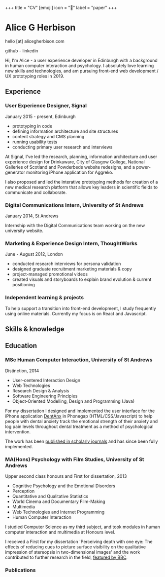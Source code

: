 +++
title = "CV"
[emoji]
	icon = "📄"
	label = "paper"
+++

# Alice G Herbison
hello [at] alicegherbison.com

github - linkedin

Hi, I'm Alice - a user experience developer in Edinburgh with a background in human computer interaction and psychology. I absolutely love learning new skills and technologies, and am pursuing front-end web development / UX prototyping roles in 2019.

## Experience

### User Experience Designer, Signal
January 2015 - present, Edinburgh

* prototyping in code
* defining information architecture and site structures
* content strategy and CMS planning
* running usability tests
* conducting primary user research and interviews

At Signal, I've led the research, planning, information architecture and user experience design for Drinkaware, City of Glasgow College, National Galleries of Scotland and Powderbeds website redesigns, and a power-generator monitoring iPhone application for Aggreko.

I also proposed and led the interative prototyping methods for creation of a new medical research platform that allows key leaders in scientific fields to communicate and collaborate.

### Digital Communications Intern, University of St Andrews
January 2014, St Andrews

Internship with the Digital Communications team working on the new university website.

### Marketing & Experience Design Intern, ThoughtWorks
June - August 2012, London

* conducted research interviews for persona validation
* designed graduate recruitment marketing materials & copy
* project-managed promotional videos
* created visuals and storyboards to explain brand evolution & current positioning

### Independent learning & projects

To help support a transition into front-end development, I study frequently using online materials. Currently my focus is on React and Javascript.

## Skills & knowledge


## Education

### MSc Human Computer Interaction, University of St Andrews
Distinction, 2014

* User-centered Interaction Design
* Web Technologies
* Research Design & Analysis
* Software Engineering Principles
* Object-Oriented Modelling, Design and Programming (Java)

For my dissertation I designed and implemented the user interface for the iPhone application [DentAnx](https://dentanx.cs.st-andrews.ac.uk/) in Phonegap (HTML/CSS/Javascript) to help people with dental anxiety track the emotional strength of their anxiety and log pain levels throughout dental treatment as a method of psychological intervention.

The work has been [published in scholarly journals](https://www.ncbi.nlm.nih.gov/pubmed/29148691) and has since been fully implemented.

### MA(Hons) Psychology with Film Studies, University of St Andrews
Upper second class honours and First for dissertation, 2013

* Cognitive Psychology and the Emotional Disorders
* Perception
* Quantitative and Qualitative Statistics
* World Cinema and Documentary Film-Making
* Multimedia
* Web Technologies and Internet Programming
* Human Computer Interaction

I studied Computer Science as my third subject, and took modules in human computer interaction and multimedia at Honours level.

I received a First for my dissertation 'Perceiving depth with one eye: The effects of reducing cues to picture surface visibility on the qualitative impression of stereopsis in two-dimensional images' and the work contributed to further research in the field, [featured by BBC](https://www.bbc.co.uk/news/uk-scotland-edinburgh-east-fife-24525501).

### Publications